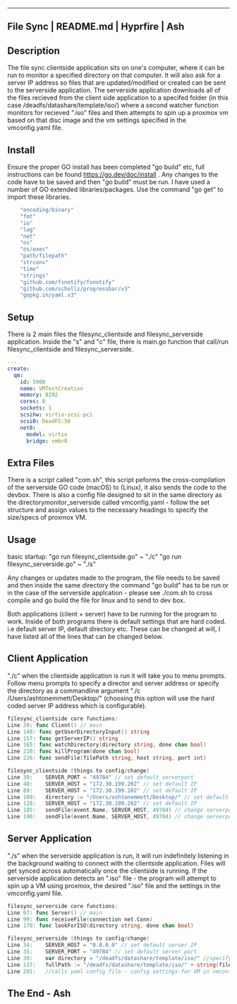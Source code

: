 ---------------------------------------
File Sync | README.md | Hyprfire | Ash
---------------------------------------

## Description
The file sync clientside application sits on one's computer, where it can be run to monitor a specified directory on that computer. It will also ask for a server IP address so files that are updated/modified or created can be sent to the serverside application. The serverside application downloads all of the files recieved from the client side application to a specifed folder (in this case /deadfs/datashare/template/iso/) where a second watcher function monitors for recieved ".iso" files and then attempts to spin up a proxmox vm based on that disc image and the vm settings specified in the vmconfig.yaml file.

## Install
Ensure the proper GO install has been completed "go build" etc, full instructions can be found https://go.dev/doc/install . Any changes to the code have to be saved and then "go build" must be run.
I have used a number of GO extended libraries/packages. Use the command "go get" to import these libraries.

```go
	"encoding/binary"
	"fmt"
	"io"
	"log"
	"net"
	"os"
	"os/exec"
	"path/filepath"
	"strconv"
	"time"
	"strings"
	"github.com/fsnotify/fsnotify"
	"github.com/schollz/progressbar/v3"
	"gopkg.in/yaml.v3"
```

## Setup
There is 2 main files the filesync_clientside and filesync_serverside application. Inside the "s" and "c" file, there is main.go function that call/run filesync_clientside and filesync_serverside. 

```yaml
---
create:
  qm:
    id: 5000
    name: VMTestCreation
    memory: 8192
    cores: 8
    sockets: 1
    scsihw: virtio-scsi-pci
    scsi0: DeadFS:50
    net0: 
      model: virtio
      bridge: vmbr0
```

## Extra Files
There is a script called "com.sh", this script peforms the cross-compilation of the serverside GO code (macOS) to (Linux), it also sends the code to the devbox. 
There is also a config file designed to sit in the same directory as the directorymonitor_serverside called vmconfig.yaml - follow the set structure and assign values to the necessary headings to specify the size/specs of proxmox VM. 

## Usage
basic startup: "go run filesync_clientside.go" ~ "./c" 
               "go run filesync_serverside.go" ~ "./s"

Any changes or updates made to the program, the file needs to be saved and then inside the same directory the command "go build" has to be run or in the case of the serverside applcation - please see ./com.sh to cross compile and go build the file for linux and to send to dev box.

Both applications (client + server) have to be running for the program to work. Inside of both programs there is default settings that are hard coded. i.e default server IP, default directory etc. These can be changed at will, I have listed all of the lines that can be changed below.

## Client Application
"./c" when the clientside application is run it will take you to menu prompts. Follow menu prompts to specify a director and server address or specify the directory as a commandline argument "./c /Users/ashtonemmett/Desktop/" (choosing this option will use the hard coded server IP address which is configurable).

```go
filesync_clientside core functions:
Line 39: func Client() // main
Line 148: func getUserDirectoryInput() string
Line 157: func getServerIP() string
Line 165: func watchDirectory(directory string, done chan bool)
Line 210: func killProgram(done chan bool)
Line 226: func sendFile(filePath string, host string, port int)

filesync_clientside (things to config/change)
Line 30:    SERVER_PORT = "49784" // set default serverport
Line 48:    SERVER_HOST = "172.30.199.202" // set default IP
Line 89:	SERVER_HOST = "172.30.199.202" // set default IP
Line 109:   directory := "/Users/ashtonemmett/Desktop/" // set default 
Line 128:   SERVER_HOST = "172.30.199.202" // set default IP
Line 185: 	sendFile(event.Name, SERVER_HOST, 49784) // change serverport
Line 190: 	sendFile(event.Name, SERVER_HOST, 49784) // change serverport
```

## Server Application
"./s" when the serverside application is run, it will run indefinitely listening in the background waiting to connect with the clientside application. Files will get synced across automatically once the clientside is running. If the serverside application detects an ".iso" file - the program will attempt to spin up a VM using proxmox, the desired ".iso" file and the settings in the vmconfig.yaml file.

```go
filesync_serverside core functions:
Line 67: func Server() // main
Line 99: func receiveFile(connection net.Conn)
Line 170: func lookForISO(directory string, done chan bool)

filesync_serverside (things to config/change)
Line 34:    SERVER_HOST = "0.0.0.0" // set default server IP
Line 35:    SERVER_PORT = "49784" // set default server port 
Line 39:	var directory = "/deadfs/datashare/template/iso/" //specify directory to copy files
Line 117:   fullPath := "/deadfs/datashare/template/iso/" + string(fileName) //specify directory in recieve file function
Line 201:   //calls yaml config file - config settings for VM in vmconfig.yaml
```

## The End - Ash
